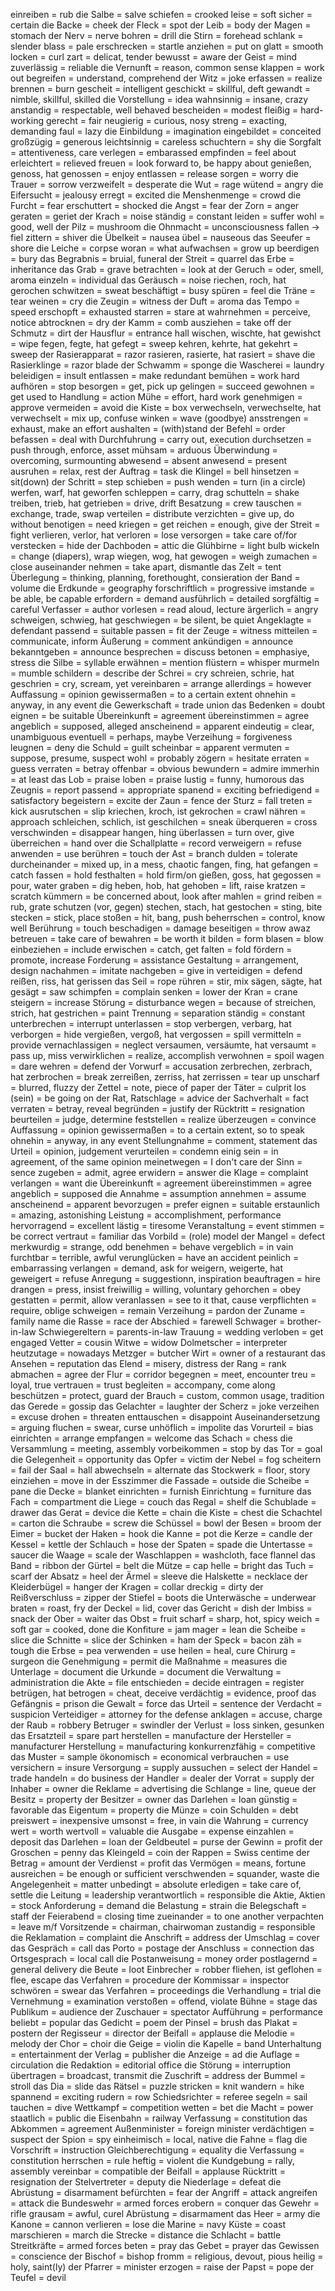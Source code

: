 einreiben = rub
die Salbe = salve
schiefen = crooked
leise = soft
sicher = certain
die Backe = cheek
der Fleck = spot
der Leib = body
der Magen = stomach
der Nerv = nerve
bohren = drill
die Stirn = forehead
schlank = slender
blass = pale
erschrecken = startle
anziehen = put on
glatt = smooth
locken = curl
zart = delicat, tender
bewusst = aware
der Geist = mind
zuverlässig = reliable
die Vernunft = reason, common sense
klappen = work out
begreifen = understand, comprehend
der Witz = joke
erfassen = realize
brennen = burn
gescheit = intelligent
geschickt = skillful, deft
gewandt = nimble, skillful, skilled
die Vorstellung = idea
wahnsinnig = insane, crazy
anstandig = respectable, well behaved
bescheiden = modest
fleißig = hard-working
gerecht = fair
neugierig = curious, nosy
streng = exacting, demanding
faul = lazy
die Einbildung = imagination
eingebildet = conceited
großzügig = generous
leichtsinnig = careless
schuchtern = shy
die Sorgfalt = attentiveness, care
verlegen = embarassed
empfinden = feel about
erleichtert = relieved
freuen = look forward to, be happy about
genießen, genoss, hat genossen = enjoy
entlassen = release
sorgen = worry
die Trauer = sorrow
verzweifelt = desperate
die Wut = rage
wütend = angry
die Eifersucht = jealousy
erregt = excited
die Menshenmenge = crowd
die Furcht = fear
erschuttert = shocked
die Angst = fear
der Zorn = anger
geraten = geriet
der Krach = noise
ständig = constant
leiden = suffer
wohl = good, well
der Pilz = mushroom
die Ohnmacht = unconsciousness
fallen -> fiel
zittern = shiver
die Übelkeit = nausea
übel = nauseous
das Seeufer = shore
die Leiche = corpse
woran = what
aufwachsen = grow up
beerdigen = bury
das Begrabnis = bruial, funeral
der Streit = quarrel
das Erbe = inheritance
das Grab = grave
betrachten = look at
der Geruch = oder, smell, aroma
einzeln = individual
das Geräusch = noise
riechen, roch,  hat gerochen
schwitzen = sweat
beschäftigt = busy
spüren = feel
die Träne = tear
weinen = cry
die Zeugin = witness
der Duft = aroma
das Tempo = speed
erschopft = exhausted
starren = stare at
wahrnehmen = perceive, notice
abtrocknen = dry
der Kamm = comb
ausziehen = take off
der Schmutz = dirt
der Hausflur = entrance hall
wischen, wischte, hat gewishct = wipe
fegen, fegte, hat gefegt = sweep
kehren, kehrte, hat gekehrt = sweep
der Rasierapparat = razor
rasieren, rasierte, hat rasiert = shave
die Rasierklinge = razor blade
der Schwamm = sponge
die Wascherei = laundry
beleidigen = insult
entlassen = make redundant
bemühen = work hard
aufhören = stop
besorgen = get, pick up
gelingen = succeed
gewohnen = get used to
Handlung = action
Mühe = effort, hard work
genehmigen = approve
vermeiden = avoid
die Kiste = box
verwechseln, verwechselte, hat verwechselt = mix up, confuse
winken = wave (goodbye)
ansstrengen = exhaust, make an effort
aushalten = (with)stand
der Befehl = order
befassen = deal with
Durchfuhrung = carry out, execution
durchsetzen = push through, enforce, asset
mühsam = arduous
Überwindung = overcoming, surmounting
abwesend = absent
anwesend = present
ausruhen = relax, rest
der Auftrag = task
die Klingel = bell
hinsetzen = sit(down)
der Schritt = step
schieben = push
wenden = turn (in a circle)
werfen, warf, hat geworfen
schleppen = carry, drag
schutteln = shake
treiben, trieb, hat getrieben = drive, drift
Besatzung = crew
tauschen = exchange, trade, swap
verteilen = distribute
verzichten = give up, do without
benotigen = need
kriegen = get
reichen = enough, give
der Streit = fight
verlieren, verlor, hat verloren = lose
versorgen = take care of/for
verstecken = hide
der Dachboden = attic
die Glühbirne = light bulb
wickeln = change (diapers), wrap
wiegen, wog, hat gewogen = weigh
zumachen = close
auseinander nehmen = take apart, dismantle
das Zelt = tent
Überlegung = thinking, planning, forethought, consieration
der Band = volume
die Erdkunde = geography
forschriftlich = progressive
imstande = be able, be capable
erfordern = demand
ausführlich = detailed
sorgfältig = careful
Verfasser = author
vorlesen = read aloud, lecture
ärgerlich = angry
schweigen, schwieg, hat geschwiegen = be silent, be quiet
Angeklagte = defendant
passend = suitable
passen = fit
der Zeuge = witness
mitteilen = communicate, inform
Äußerung = comment
ankündigen = announce
bekanntgeben = announce
besprechen = discuss
betonen = emphasiye, stress
die Silbe = syllable
erwähnen = mention
flüstern = whisper
murmeln = mumble
schildern = describe
der Schrei = cry
schreien, schrie, hat geschrien = cry, scream, yet
vereinbaren = arrange
allerdings = however
Auffassung = opinion
gewissermaßen = to a certain extent
ohnehin = anyway, in any event
die Gewerkschaft = trade union
das Bedenken = doubt
eignen = be suitable
Übereinkunft = agreement
übereinstimmen = agree
angeblich = supposed, alleged
anscheinend = apparent
eindeutig = clear, unambiguous
eventuell = perhaps, maybe
Verzeihung = forgiveness
leugnen = deny
die Schuld = guilt
scheinbar = apparent
vermuten = suppose, presume, suspect
wohl = probably
zögern = hesitate
erraten = guess
verraten = betray
offenbar = obvious
bewundern = admire
immerhin = at least
das Lob = praise
loben = praise
lustig = funny, humorous
das Zeugnis = report
passend = appropriate
spanend = exciting
befriedigend = satisfactory
begeistern = excite
der Zaun = fence
der Sturz = fall
treten = kick
ausrutschen = slip
kriechen, kroch, ist gekrochen = crawl 
nähren = approach
schleichen, schlich, ist geschilchen = sneak
überqueren = cross
verschwinden = disappear
hangen, hing
überlassen = turn over, give
überreichen = hand over
die Schallplatte = record
verweigern = refuse
anwenden = use
berühren = touch
der Ast = branch
dulden = tolerate
durcheinander = mixed up, in a mess, chaotic
fangen, fing, hat gefangen = catch
fassen = hold
festhalten = hold firm/on
gießen, goss, hat gegossen = pour, water
graben = dig
heben, hob, hat gehoben = lift, raise
kratzen = scratch
kümmern = be concerned about, look after
mahlen = grind
reiben = rub, grate
schutzen (vor, gegen)
stechen, stach, hat gestochen = sting, bite
stecken = stick, place
stoßen = hit, bang, push
beherrschen = control, know well
Berührung = touch
beschadigen = damage
beseitigen = throw awaz
betreuen = take care of
bewahren = be worth it
bilden = form
blasen = blow
einbeziehen = include
erwischen = catch, get
falten = fold
fördern = promote, increase
Forderung = assistance
Gestaltung = arrangement, design
nachahmen = imitate
nachgeben = give in
verteidigen = defend
reißen, riss, hat gerissen
das Seil = rope
rühren = stir, mix
sägen, sägte, hat gesägt = saw
schimpfen = complain
senken = lower
der Kran = crane
steigern = increase
Störung = disturbance
wegen = because of
streichen, strich, hat gestrichen = paint
Trennung = separation
ständig = constant
unterbrechen = interrupt
unterlassen = stop
verbergen, verbarg, hat verborgen = hide
vergießen, vergoß, hat vergossen = spill
vermitteln = provide
vernachlassigen = neglect
versaumen, versäumte, hat versaumt = pass up, miss
verwirklichen = realize, accomplish
verwohnen = spoil
wagen = dare
wehren = defend
der Vorwurf = accusation
zerbrechen, zerbrach, hat zerbrochen = break
zerreißen, zerriss, hat zerrissen = tear up
unscharf = blurred, fluzzy
der Zettel = note, piece of paper
der Täter = culprit
los (sein) = be going on
der Rat, Ratschlage = advice
der Sachverhalt = fact
verraten = betray, reveal
begründen = justify
der Rücktritt = resignation
beurteilen = judge, determine
feststellen = realize
überzeugen = convince
Auffassung = opinion
gewissermaßen = to a certain extent, so to speak
ohnehin = anyway, in any event
Stellungnahme = comment, statement
das Urteil = opinion, judgement
verurteilen = condemn
einig sein = in agreement, of the same opinion
meinetwegen = I don't care
der Sinn = sence
zugeben = admit, agree
erwidern = answer
die Klage = complaint
verlangen = want
die Übereinkunft = agreement
übereinstimmen = agree
angeblich = supposed
die Annahme = assumption
annehmen = assume
anscheinend = apparent
bevorzugen = prefer
eignen = suitable
erstaunlich = amazing, astonishing
Leistung = accomplishment, performance
hervorragend = excellent
lästig = tiresome
Veranstaltung = event
stimmen = be correct
vertraut = familiar
das Vorbild = (role) model
der Mangel = defect
merkwurdig = strange, odd
benehmen = behave
vergeblich = in vain
furchtbar = terrible, awful
verunglücken = have an accident
peinlich = embarrassing
verlangen = demand, ask for
weigern, weigerte, hat geweigert = refuse
Anregung = suggestionn, inspiration
beauftragen = hire
drangen = press, insist
freiwillig = willing, voluntary
gehorchen = obey
gestatten = permit, allow
veranlassen = see to it that, cause
verpflichten = require, oblige
schweigen = remain
Verzeihung = pardon
der Zuname = family name
die Rasse = race
der Abschied = farewell
Schwager = brother-in-law
Schwiegereltern = parents-in-law
Trauung = wedding
verloben = get engaged
Vetter = cousin
Witwe = widow
Dolmetscher = interpreter
heutzutage = nowadays
Metzger = butcher
Wirt = owner of a restaurant
das Ansehen = reputation
das Elend = misery, distress
der Rang = rank
abmachen = agree
der Flur = corridor
begegnen = meet, encounter
treu = loyal, true
vertrauen = trust
begleiten = accompany, come along
beschützen = protect, guard
der Brauch = custom, common usage, tradition
das Gerede = gossip
das Gelachter = laughter
der Scherz = joke
verzeihen = excuse
drohen = threaten
enttauschen = disappoint
Auseinandersetzung = arguing
fluchen = swear, curse
unhöflich = impolite
das Vorurteil = bias
einrichten = arrange
empfangen = welcome
das Schach = chess
die Versammlung = meeting, assembly
vorbeikommen = stop by
das Tor = goal
die Gelegenheit = opportunity
das Opfer = victim
der Nebel = fog
scheitern = fail
der Saal = hall
abwechseln = alternate
das Stockwerk = floor, story
einziehen = move in
der Esszimmer
die Fassade = outside
die Scheibe = pane
die Decke = blanket
einrichten = furnish
Einrichtung = furniture
das Fach = compartment
die Liege = couch
das Regal = shelf
die Schublade = drawer
das Gerat = device
die Kette = chain
die Kiste = chest
die Schachtel = carton
die Schraube = screw
die Schüssel = bowl
der Besen = broom
der Eimer = bucket
der Haken = hook
die Kanne = pot
die Kerze = candle
der Kessel = kettle
der Schlauch = hose
der Spaten = spade
die Untertasse = saucer
die Waage = scale
der Waschlappen = washcloth, face flannel
das Band = ribbon
der Gürtel = belt
die Mütze = cap
helle = bright
das Tuch = scarf
der Absatz = heel
der Ärmel = sleeve
die Halskette = necklace
der Kleiderbügel = hanger
der Kragen = collar
dreckig = dirty
der Reißverschluss = zipper
der Stiefel = boots
die Unterwäsche = underwear
braten = roast, fry
der Deckel = lid, cover
das Gericht = dish
der Imbiss = snack
der Ober = waiter
das Obst = fruit
scharf = sharp, hot, spicy
weich = soft
gar = cooked, done
die Konfiture = jam
mager = lean
die Scheibe = slice
die Schnitte = slice
der Schinken = ham
der Speck = bacon
zäh = tough
die Erbse = pea
verwenden = use
heilen = heal, cure
Chirurg = surgeon
die Genehmigung = permit
die Maßnahme = measures
die Unterlage = document
die Urkunde = document
die Verwaltung = administration
die Akte = file
entschieden = decide
eintragen = register
betrügen, hat betrogen = cheat, deceive
verdächtig = evidence, proof
das Gefängnis = prison
die Gewalt = force
das Urteil = sentence
der Verdacht = suspicion
Verteidiger = attorney for the defense
anklagen = accuse, charge
der Raub = robbery
Betruger = swindler
der Verlust = loss
sinken, gesunken
das Ersatzteil = spare part
herstellen = manufacture
der Hersteller = manufacturer
Herstellung = manufacturing
konkurrenzfähig = competitive
das Muster = sample
ökonomisch = economical
verbrauchen = use
versichern = insure
Versorgung = supply
aussuchen = select
der Handel = trade
handeln = do business
der Handler = dealer
der Vorrat = supply
der Inhaber = owner
die Reklame = advertising
die Schlange = line, queue
der Besitz = property
der Besitzer = owner
das Darlehen = loan
günstig = favorable
das Eigentum = property
die Münze = coin
Schulden = debt
preiswert = inexpensive
umsonst = free, in vain
die Wahrung = currency
wert = worth
wertvoll = valuable
die Ausgabe = expense
einzahlen = deposit
das Darlehen = loan
der Geldbeutel = purse
der Gewinn = profit
der Groschen = penny
das Kleingeld = coin
der Rappen = Swiss centime
der Betrag = amount
der Verdienst = profit
das Vermögen = means, fortune
ausreichen = be enough or sufficient
verschwenden = squander, waste
die Angelegenheit = matter
unbedingt = absolute
erledigen = take care of, settle
die Leitung = leadership
verantwortlich = responsible
die Aktie, Aktien = stock
Anforderung = demand
die Belastung = strain
die Belegschaft = staff
der Feierabend = closing time
zueinander = to one another
verpachten = leave
m/f Vorsitzende = chairman, chairwoman
zustandig = responsible
die Reklamation = complaint
die Anschrift = address
der Umschlag = cover
das Gespräch = call
das Porto = postage
der Anschluss = connection
das Ortsgesprach = local call
die Postanweisung = money order
postlagernd = general delivery
die Beute = loot
Einbrecher = robber
fliehen, ist geflohen = flee, escape
das Verfahren = procedure
der Kommissar = inspector
schwören = swear
das Verfahren = proceedings
die Verhandlung = trial
die Vernehmung = examination
verstoßen = offend, violate
Bühne = stage
das Publikum = audience
der Zuschauer = spectator
Aufführung = performance
beliebt = popular
das Gedicht = poem
der Pinsel = brush
das Plakat = postern
der Regisseur = director
der Beifall = applause
die Melodie = melody
der Chor = choir
die Geige = violin
die Kapelle = band
Unterhaltung = entertainment
der Verlag = publisher
die Anzeige = ad
die Auflage = circulation
die Redaktion = editorial office
die Störung = interruption
übertragen = broadcast, transmit
die Zuschrift = address
der Bummel = stroll
das Dia = slide
das Rätsel = puzzle
stricken = knit
wandern = hike
spannend = exciting
rudern = row
Schiedsrichter = referee
segeln = sail
tauchen = dive
Wettkampf = competition
wetten = bet
die Macht = power
staatlich = public
die Eisenbahn = railway
Verfassung = constitution
das Abkommen = agreement
Außenminister = foreign minister
verdächtigen = suspect
der Spion = spy
einheimisch = local, native
die Fahne = flag
die Vorschrift = instruction
Gleichberechtigung = equality
die Verfassung = constitution
herrschen = rule
heftig = violent
die Kundgebung = rally, assembly
vereinbar = compatible
der Beifall = applause
Rücktritt = resignation
der Stelvertreter = deputy
die Niederlage = defeat
die Abrüstung = disarmament
befürchten = fear
der Angriff = attack
angreifen = attack
die Bundeswehr = armed forces
erobern = conquer
das Gewehr = rifle
grausam = awful, curel
Abrüstung = disarmament
das Heer = army
die Kanone = cannon
verlieren = lose
die Marine = navy
Küste = coast
marschieren = march
die Strecke = distance
die Schlacht = battle
Streitkräfte = armed forces
beten = pray
das Gebet = prayer
das Gewissen = conscience
der Bischof = bishop
fromm = religious, devout, pious
heilig = holy, saint(ly)
der Pfarrer = minister
erzogen = raise
der Papst = pope
der Teufel = devil
